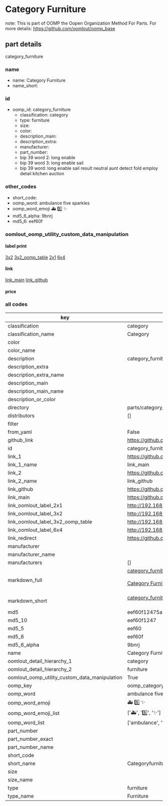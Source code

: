# Category Furniture  

note: This is part of OOMP the Oopen Organization Method For Parts. For more details: https://github.com/oomlout/oomp_base

##  part details
  



category_furniture



### name
* name: Category Furniture
* name_short: 
### id
* oomp_id: category_furniture
  * classification: category
  * type: furniture
  * size: 
  * color: 
  * description_main: 
  * description_extra: 
  * manufacturer: 
  * part_number: 
  * bip 39 word 2: long enable
  * bip 39 word 3: long enable sail
  * bip 39 word: long enable sail result neutral aunt detect fold employ detail kitchen auction

### other_codes
* short_code: 
* oomp_word: ambulance five sparkles
* oomp_word_emoji :ambulance: :five: :sparkles:
* md5_6_alpha: 9bnrj
* md5_6: eef60f






### oomlout_oomp_utility_custom_data_manipulation
#### label print
[3x2](http://192.168.1.245:1112/?label=oomp%209bnrj)
[3x2_oomp_table](http://192.168.1.108:1112/?label=oomp%209bnrj)
[2x1](http://192.168.1.242:1112/?label=oomp%209bnrj)
[6x4](http://192.168.1.55:1112/?label=oomp%209bnrj)    

#### link

[link_main](https://github.com/oomlout/oomlout_oomp_version_1_messy/tree/main/parts/category_furniture) [link_github](https://github.com/oomlout/oomlout_oomp_version_1_messy/tree/main/parts/category_furniture)                             

#### price







### all codes 
| key | value |  
| --- | --- |  
| classification | category |  
| classification_name | Category |  
| color |  |  
| color_name |  |  
| description | category_furniture |  
| description_extra |  |  
| description_extra_name |  |  
| description_main |  |  
| description_main_name |  |  
| description_or_color |   |  
| directory | parts/category_furniture |  
| distributors | [] |  
| filter |  |  
| from_yaml | False |  
| github_link | https://github.com/oomlout/oomlout_oomp_part_src/tree/main/parts/category_furniture |  
| id | category_furniture |  
| link_1 | https://github.com/oomlout/oomlout_oomp_version_1_messy/tree/main/parts/category_furniture |  
| link_1_name | link_main |  
| link_2 | https://github.com/oomlout/oomlout_oomp_version_1_messy/tree/main/parts/category_furniture |  
| link_2_name | link_github |  
| link_github | https://github.com/oomlout/oomlout_oomp_version_1_messy/tree/main/parts/category_furniture |  
| link_main | https://github.com/oomlout/oomlout_oomp_version_1_messy/tree/main/parts/category_furniture |  
| link_oomlout_label_2x1 | http://192.168.1.242:1112/?label=oomp%209bnrj |  
| link_oomlout_label_3x2 | http://192.168.1.245:1112/?label=oomp%209bnrj |  
| link_oomlout_label_3x2_oomp_table | http://192.168.1.108:1112/?label=oomp%209bnrj |  
| link_oomlout_label_6x4 | http://192.168.1.55:1112/?label=oomp%209bnrj |  
| link_redirect | https://github.com/oomlout/oomlout_oomp_version_1_messy/tree/main/parts/category_furniture |  
| manufacturer |  |  
| manufacturer_name |  |  
| manufacturers | [] |  
| markdown_full | [category_furniture](none)<br>[](none)<br>[Category Furniture](none)<br><br> |  
| markdown_short | [category_furniture](none)<br><br> |  
| md5 | eef60f12475a878c3d4a7b7d7c52541e |  
| md5_10 | eef60f1247 |  
| md5_5 | eef60 |  
| md5_6 | eef60f |  
| md5_6_alpha | 9bnrj |  
| name | Category Furniture |  
| oomlout_detail_hierarchy_1 | category |  
| oomlout_detail_hierarchy_2 | furniture |  
| oomlout_oomp_utility_custom_data_manipulation | True |  
| oomp_key | oomp_category_furniture |  
| oomp_word | ambulance five sparkles |  
| oomp_word_emoji | :ambulance: :five: :sparkles: |  
| oomp_word_emoji_list | [':ambulance:', ':five:', ':sparkles:'] |  
| oomp_word_list | ['ambulance', 'five', 'sparkles'] |  
| part_number |  |  
| part_number_exact |  |  
| part_number_name |  |  
| short_code |  |  
| short_name | Categoryfurniture |  
| size |  |  
| size_name |  |  
| type | furniture |  
| type_name | Furniture |  
